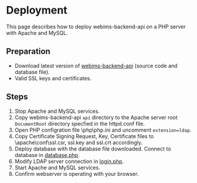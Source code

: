 # Deployment
This page describes how to deploy webims-backend-api on a PHP server with Apache and MySQL.

## Preparation
- Download latest version of [webims-backend-api](https://github.com/zammitjohn/webims-backend-api/releases) (source code and database file).
- Valid SSL keys and certificates.

## Steps
1. Stop Apache and MySQL services.
2. Copy webims-backend-api ```api``` directory to the Apache server root ```DocumentRoot``` directory specfied in the httpd.conf file.
3. Open PHP configration file \php\php.ini and uncomment ```extension=ldap```.
4. Copy Certificate Signing Request, Key, Certificate files to \apache\conf\ssl.csr, ssl.key and ssl.crt accordingly.
5. Deploy database with the database file downloaded. Connect to database in [database.php](../api/config/database.php).
6. Modify LDAP server connection in [login.php](../api/users/login.php).
7. Start Apache and MySQL services.
8. Confirm webserver is operating with your browser.